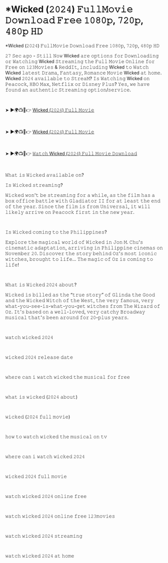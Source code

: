 <h1 style="text-align: left;">*Wicked (𝟸𝟶𝟸𝟺) 𝙵𝚞𝚕𝚕𝙼𝚘𝚟𝚒𝚎 𝙳𝚘𝚠𝚗𝚕𝚘𝚊𝚍 𝙵𝚛𝚎𝚎 𝟷𝟶𝟾𝟶𝚙, 𝟽𝟸𝟶𝚙, 𝟺𝟾𝟶𝚙 𝙷𝙳</h1><p>*Wicked (𝟸𝟶𝟸𝟺) 𝙵𝚞𝚕𝚕𝙼𝚘𝚟𝚒𝚎 𝙳𝚘𝚠𝚗𝚕𝚘𝚊𝚍 𝙵𝚛𝚎𝚎 𝟷𝟶𝟾𝟶𝚙, 𝟽𝟸𝟶𝚙, 𝟺𝟾𝟶𝚙 𝙷𝙳</p><p>𝟸𝟽 𝚂𝚎𝚌 𝚊𝚐𝚘 - 𝚂𝚝𝚒𝚕𝚕 𝙽𝚘𝚠 Wicked 𝚊𝚛𝚎 𝚘𝚙𝚝𝚒𝚘𝚗𝚜 𝚏𝚘𝚛 𝙳𝚘𝚠𝚗𝚕𝚘𝚊𝚍𝚒𝚗𝚐 𝚘𝚛 𝚆𝚊𝚝𝚌𝚑𝚒𝚗𝚐 Wicked 𝚂𝚝𝚛𝚎𝚊𝚖𝚒𝚗𝚐 𝚝𝚑𝚎 𝙵𝚞𝚕𝚕 𝙼𝚘𝚟𝚒𝚎 𝙾𝚗𝚕𝚒𝚗𝚎 𝚏𝚘𝚛 𝙵𝚛𝚎𝚎 𝚘𝚗 𝟷𝟸𝟹𝙼𝚘𝚟𝚒𝚎𝚜 &amp; 𝚁𝚎𝚍𝚍𝙸𝚝, 𝚒𝚗𝚌𝚕𝚞𝚍𝚒𝚗𝚐 Wicked 𝚝𝚘 𝚆𝚊𝚝𝚌𝚑 Wicked 𝚕𝚊𝚝𝚎𝚜𝚝 𝙳𝚛𝚊𝚖𝚊, 𝙵𝚊𝚗𝚝𝚊𝚜𝚢, 𝚁𝚘𝚖𝚊𝚗𝚌𝚎 𝙼𝚘𝚟𝚒𝚎 Wicked 𝚊𝚝 𝚑𝚘𝚖𝚎. Wicked 𝟸𝟶𝟸𝟺 𝚊𝚟𝚊𝚒𝚕𝚊𝚋𝚕𝚎 𝚝𝚘 𝚂𝚝𝚛𝚎𝚊𝙼? 𝙸𝚜 𝚆𝚊𝚝𝚌𝚑𝚒𝚗𝚐 Wicked 𝚘𝚗 𝙿𝚎𝚊𝚌𝚘𝚌𝚔, 𝙷𝙱𝙾 𝙼𝚊𝚡, 𝙽𝚎𝚝𝚏𝚕𝚒𝚡 𝚘𝚛 𝙳𝚒𝚜𝚗𝚎𝚢 𝙿𝚕𝚞𝚜? 𝚈𝚎𝚜, 𝚠𝚎 𝚑𝚊𝚟𝚎 𝚏𝚘𝚞𝚗𝚍 𝚊𝚗 𝚊𝚞𝚝𝚑𝚎𝚗𝚝𝚒𝚌 𝚂𝚝𝚛𝚎𝚊𝚖𝚒𝚗𝚐 𝚘𝚙𝚝𝚒𝚘𝚗/𝚜𝚎𝚛𝚟𝚒𝚌𝚎.</p><p><br /></p><p>➤ ►🌍📺📱👉 <a href="https://t.co/7ZOf0dcgis">Wicked (𝟸𝟶𝟸𝟺) 𝙵𝚞𝚕𝚕 𝙼𝚘𝚟𝚒𝚎</a></p><p><br /></p><p>➤ ►🌍📺📱👉 <a href="https://t.co/7ZOf0dcgis">Wicked (𝟸𝟶𝟸𝟺) 𝙵𝚞𝚕𝚕 𝙼𝚘𝚟𝚒𝚎</a></p><p><br /></p><p>➤ ►🌍📺📱👉 <a href="https://is.gd/VmBNbb">𝚆𝚊𝚝𝚌𝚑 Wicked (𝟸𝟶𝟸𝟺) 𝙵𝚞𝚕𝚕 𝙼𝚘𝚟𝚒𝚎 𝙳𝚘𝚠𝚗𝚕𝚘𝚊𝚍</a></p><p><br /></p><p>𝚆𝚑𝚊𝚝 𝚒𝚜 𝚆𝚒𝚌𝚔𝚎𝚍 𝚊𝚟𝚊𝚒𝚕𝚊𝚋𝚕𝚎 𝚘𝚗?&nbsp;</p><p>𝙸𝚜 𝚆𝚒𝚌𝚔𝚎𝚍 𝚜𝚝𝚛𝚎𝚊𝚖𝚒𝚗𝚐?&nbsp;</p><p>𝚆𝚒𝚌𝚔𝚎𝚍 𝚠𝚘𝚗'𝚝 𝚋𝚎 𝚜𝚝𝚛𝚎𝚊𝚖𝚒𝚗𝚐 𝚏𝚘𝚛 𝚊 𝚠𝚑𝚒𝚕𝚎, 𝚊𝚜 𝚝𝚑𝚎 𝚏𝚒𝚕𝚖 𝚑𝚊𝚜 𝚊 𝚋𝚘𝚡 𝚘𝚏𝚏𝚒𝚌𝚎 𝚋𝚊𝚝𝚝𝚕𝚎 𝚠𝚒𝚝𝚑 𝙶𝚕𝚊𝚍𝚒𝚊𝚝𝚘𝚛 𝙸𝙸 𝚏𝚘𝚛 𝚊𝚝 𝚕𝚎𝚊𝚜𝚝 𝚝𝚑𝚎 𝚎𝚗𝚍 𝚘𝚏 𝚝𝚑𝚎 𝚢𝚎𝚊𝚛. 𝚂𝚒𝚗𝚌𝚎 𝚝𝚑𝚎 𝚏𝚒𝚕𝚖 𝚒𝚜 𝚏𝚛𝚘𝚖 𝚄𝚗𝚒𝚟𝚎𝚛𝚜𝚊𝚕, 𝚒𝚝 𝚠𝚒𝚕𝚕 𝚕𝚒𝚔𝚎𝚕𝚢 𝚊𝚛𝚛𝚒𝚟𝚎 𝚘𝚗 𝙿𝚎𝚊𝚌𝚘𝚌𝚔 𝚏𝚒𝚛𝚜𝚝 𝚒𝚗 𝚝𝚑𝚎 𝚗𝚎𝚠 𝚢𝚎𝚊𝚛.</p><p><br /></p><p>𝙸𝚜 𝚆𝚒𝚌𝚔𝚎𝚍 𝚌𝚘𝚖𝚒𝚗𝚐 𝚝𝚘 𝚝𝚑𝚎 𝙿𝚑𝚒𝚕𝚒𝚙𝚙𝚒𝚗𝚎𝚜?&nbsp;</p><p>𝙴𝚡𝚙𝚕𝚘𝚛𝚎 𝚝𝚑𝚎 𝚖𝚊𝚐𝚒𝚌𝚊𝚕 𝚠𝚘𝚛𝚕𝚍 𝚘𝚏 𝚆𝚒𝚌𝚔𝚎𝚍 𝚒𝚗 𝙹𝚘𝚗 𝙼. 𝙲𝚑𝚞'𝚜 𝚌𝚒𝚗𝚎𝚖𝚊𝚝𝚒𝚌 𝚊𝚍𝚊𝚙𝚝𝚊𝚝𝚒𝚘𝚗, 𝚊𝚛𝚛𝚒𝚟𝚒𝚗𝚐 𝚒𝚗 𝙿𝚑𝚒𝚕𝚒𝚙𝚙𝚒𝚗𝚎 𝚌𝚒𝚗𝚎𝚖𝚊𝚜 𝚘𝚗 𝙽𝚘𝚟𝚎𝚖𝚋𝚎𝚛 𝟸𝟶. 𝙳𝚒𝚜𝚌𝚘𝚟𝚎𝚛 𝚝𝚑𝚎 𝚜𝚝𝚘𝚛𝚢 𝚋𝚎𝚑𝚒𝚗𝚍 𝙾𝚣'𝚜 𝚖𝚘𝚜𝚝 𝚒𝚌𝚘𝚗𝚒𝚌 𝚠𝚒𝚝𝚌𝚑𝚎𝚜, 𝚋𝚛𝚘𝚞𝚐𝚑𝚝 𝚝𝚘 𝚕𝚒𝚏𝚎… 𝚃𝚑𝚎 𝚖𝚊𝚐𝚒𝚌 𝚘𝚏 𝙾𝚣 𝚒𝚜 𝚌𝚘𝚖𝚒𝚗𝚐 𝚝𝚘 𝚕𝚒𝚏𝚎!</p><p><br /></p><p>𝚆𝚑𝚊𝚝 𝚒𝚜 𝚆𝚒𝚌𝚔𝚎𝚍 𝟸𝟶𝟸𝟺 𝚊𝚋𝚘𝚞𝚝?&nbsp;</p><p>𝚆𝚒𝚌𝚔𝚎𝚍 𝚒𝚜 𝚋𝚒𝚕𝚕𝚎𝚍 𝚊𝚜 𝚝𝚑𝚎 “𝚝𝚛𝚞𝚎 𝚜𝚝𝚘𝚛𝚢” 𝚘𝚏 𝙶𝚕𝚒𝚗𝚍𝚊 𝚝𝚑𝚎 𝙶𝚘𝚘𝚍 𝚊𝚗𝚍 𝚝𝚑𝚎 𝚆𝚒𝚌𝚔𝚎𝚍 𝚆𝚒𝚝𝚌𝚑 𝚘𝚏 𝚝𝚑𝚎 𝚆𝚎𝚜𝚝, 𝚝𝚑𝚎 𝚟𝚎𝚛𝚢 𝚏𝚊𝚖𝚘𝚞𝚜, 𝚟𝚎𝚛𝚢 𝚠𝚑𝚊𝚝-𝚢𝚘𝚞-𝚜𝚎𝚎-𝚒𝚜-𝚠𝚑𝚊𝚝-𝚢𝚘𝚞-𝚐𝚎𝚝 𝚠𝚒𝚝𝚌𝚑𝚎𝚜 𝚏𝚛𝚘𝚖 𝚃𝚑𝚎 𝚆𝚒𝚣𝚊𝚛𝚍 𝚘𝚏 𝙾𝚣. 𝙸𝚝'𝚜 𝚋𝚊𝚜𝚎𝚍 𝚘𝚗 𝚊 𝚠𝚎𝚕𝚕-𝚕𝚘𝚟𝚎𝚍, 𝚟𝚎𝚛𝚢 𝚌𝚊𝚝𝚌𝚑𝚢 𝙱𝚛𝚘𝚊𝚍𝚠𝚊𝚢 𝚖𝚞𝚜𝚒𝚌𝚊𝚕 𝚝𝚑𝚊𝚝'𝚜 𝚋𝚎𝚎𝚗 𝚊𝚛𝚘𝚞𝚗𝚍 𝚏𝚘𝚛 𝟸𝟶-𝚙𝚕𝚞𝚜 𝚢𝚎𝚊𝚛𝚜.</p><p><br /></p><p>𝚠𝚊𝚝𝚌𝚑 𝚠𝚒𝚌𝚔𝚎𝚍 𝟸𝟶𝟸𝟺&nbsp;</p><p><br /></p><p>𝚠𝚒𝚌𝚔𝚎𝚍 𝟸𝟶𝟸𝟺 𝚛𝚎𝚕𝚎𝚊𝚜𝚎 𝚍𝚊𝚝𝚎&nbsp;</p><p><br /></p><p>𝚠𝚑𝚎𝚛𝚎 𝚌𝚊𝚗 𝚒 𝚠𝚊𝚝𝚌𝚑 𝚠𝚒𝚌𝚔𝚎𝚍 𝚝𝚑𝚎 𝚖𝚞𝚜𝚒𝚌𝚊𝚕 𝚏𝚘𝚛 𝚏𝚛𝚎𝚎&nbsp;</p><p><br /></p><p>𝚠𝚑𝚊𝚝 𝚒𝚜 𝚠𝚒𝚌𝚔𝚎𝚍 (𝟸𝟶𝟸𝟺 𝚊𝚋𝚘𝚞𝚝)&nbsp;</p><p><br /></p><p>𝚠𝚒𝚌𝚔𝚎𝚍 (𝟸𝟶𝟸𝟺 𝚏𝚞𝚕𝚕 𝚖𝚘𝚟𝚒𝚎)&nbsp;</p><p><br /></p><p>𝚑𝚘𝚠 𝚝𝚘 𝚠𝚊𝚝𝚌𝚑 𝚠𝚒𝚌𝚔𝚎𝚍 𝚝𝚑𝚎 𝚖𝚞𝚜𝚒𝚌𝚊𝚕 𝚘𝚗 𝚝𝚟&nbsp;</p><p><br /></p><p>𝚠𝚑𝚎𝚛𝚎 𝚌𝚊𝚗 𝚒 𝚠𝚊𝚝𝚌𝚑 𝚠𝚒𝚌𝚔𝚎𝚍 𝟸𝟶𝟸𝟺&nbsp;</p><p><br /></p><p>𝚠𝚒𝚌𝚔𝚎𝚍 𝟸𝟶𝟸𝟺 𝚏𝚞𝚕𝚕 𝚖𝚘𝚟𝚒𝚎&nbsp;</p><p><br /></p><p>𝚠𝚊𝚝𝚌𝚑 𝚠𝚒𝚌𝚔𝚎𝚍 𝟸𝟶𝟸𝟺 𝚘𝚗𝚕𝚒𝚗𝚎 𝚏𝚛𝚎𝚎&nbsp;</p><p><br /></p><p>𝚠𝚊𝚝𝚌𝚑 𝚠𝚒𝚌𝚔𝚎𝚍 𝟸𝟶𝟸𝟺 𝚘𝚗𝚕𝚒𝚗𝚎 𝚏𝚛𝚎𝚎 𝟷𝟸𝟹𝚖𝚘𝚟𝚒𝚎𝚜&nbsp;</p><p><br /></p><p>𝚠𝚊𝚝𝚌𝚑 𝚠𝚒𝚌𝚔𝚎𝚍 𝟸𝟶𝟸𝟺 𝚜𝚝𝚛𝚎𝚊𝚖𝚒𝚗𝚐&nbsp;</p><p><br /></p><p>𝚠𝚊𝚝𝚌𝚑 𝚠𝚒𝚌𝚔𝚎𝚍 𝟸𝟶𝟸𝟺 𝚊𝚝 𝚑𝚘𝚖𝚎</p>
